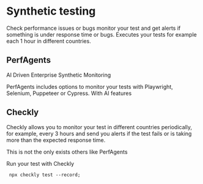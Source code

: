 # Synthetic testing

Check performance issues or bugs monitor your test and get alerts if something is under response time or bugs. Executes your tests for example each 1 hour in different countries.

## PerfAgents

AI Driven Enterprise Synthetic Monitoring

PerfAgents includes options to monitor your tests with Playwright, Selenium, Puppeteer or Cypress. With AI features

## Checkly

Checkly allows you to monitor your test in different countries periodically, for example, every 3 hours and send you alerts if the test fails or is taking more than the expected response time.

This is not the only exists others like PerfAgents

Run your test with Checkly

```console
 npx checkly test --record;
```
